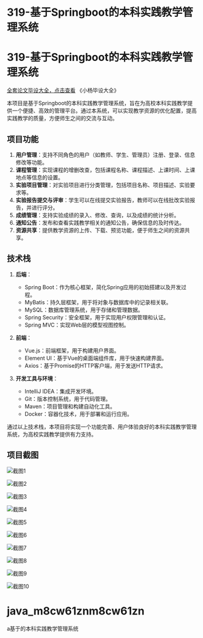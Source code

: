 # 319-基于Springboot的本科实践教学管理系统

# 319-基于Springboot的本科实践教学管理系统

[全套论文毕设大全，点击查看](https://www.yuque.com/yuqueyonghux32e1j/kxdc9g?#) 《小杨毕设大全》

本项目是基于Springboot的本科实践教学管理系统，旨在为高校本科实践教学提供一个便捷、高效的管理平台。通过本系统，可以实现教学资源的优化配置，提高实践教学的质量，方便师生之间的交流与互动。

## 项目功能

1. **用户管理**：支持不同角色的用户（如教师、学生、管理员）注册、登录、信息修改等功能。
2. **课程管理**：实现课程的增删改查，包括课程名称、课程描述、上课时间、上课地点等信息的设置。
3. **实验项目管理**：对实验项目进行分类管理，包括项目名称、项目描述、实验要求等。
4. **实验报告提交与评审**：学生可以在线提交实验报告，教师可以在线批改实验报告，并进行评分。
5. **成绩管理**：支持实验成绩的录入、修改、查询，以及成绩的统计分析。
6. **通知公告**：发布和查看实践教学相关的通知公告，确保信息的及时传达。
7. **资源共享**：提供教学资源的上传、下载、预览功能，便于师生之间的资源共享。

## 技术栈

1. **后端**：
   - Spring Boot：作为核心框架，简化Spring应用的初始搭建以及开发过程。
   - MyBatis：持久层框架，用于将对象与数据库中的记录相关联。
   - MySQL：数据库管理系统，用于存储和管理数据。
   - Spring Security：安全框架，用于实现用户权限管理和认证。
   - Spring MVC：实现Web层的模型视图控制。

2. **前端**：
   - Vue.js：前端框架，用于构建用户界面。
   - Element UI：基于Vue的桌面端组件库，用于快速构建界面。
   - Axios：基于Promise的HTTP客户端，用于发送HTTP请求。

3. **开发工具与环境**：
   - IntelliJ IDEA：集成开发环境。
   - Git：版本控制系统，用于代码管理。
   - Maven：项目管理和构建自动化工具。
   - Docker：容器化技术，用于部署和运行应用。

通过以上技术栈，本项目将实现一个功能完善、用户体验良好的本科实践教学管理系统，为高校实践教学提供有力支持。

## 项目截图

![截图1](https://kevinyang.oss-cn-shenzhen.aliyuncs.com/ItprojectImage%2F319-%E5%9F%BA%E4%BA%8ESpringboot%E7%9A%84%E6%9C%AC%E7%A7%91%E5%AE%9E%E8%B7%B5%E6%95%99%E5%AD%A6%E7%AE%A1%E7%90%86%E7%B3%BB%E7%BB%9F%2Fimg_1.jpg)

![截图2](https://kevinyang.oss-cn-shenzhen.aliyuncs.com/ItprojectImage%2F319-%E5%9F%BA%E4%BA%8ESpringboot%E7%9A%84%E6%9C%AC%E7%A7%91%E5%AE%9E%E8%B7%B5%E6%95%99%E5%AD%A6%E7%AE%A1%E7%90%86%E7%B3%BB%E7%BB%9F%2Fimg_2.jpg)

![截图3](https://kevinyang.oss-cn-shenzhen.aliyuncs.com/ItprojectImage%2F319-%E5%9F%BA%E4%BA%8ESpringboot%E7%9A%84%E6%9C%AC%E7%A7%91%E5%AE%9E%E8%B7%B5%E6%95%99%E5%AD%A6%E7%AE%A1%E7%90%86%E7%B3%BB%E7%BB%9F%2Fimg_3.jpg)

![截图4](https://kevinyang.oss-cn-shenzhen.aliyuncs.com/ItprojectImage%2F319-%E5%9F%BA%E4%BA%8ESpringboot%E7%9A%84%E6%9C%AC%E7%A7%91%E5%AE%9E%E8%B7%B5%E6%95%99%E5%AD%A6%E7%AE%A1%E7%90%86%E7%B3%BB%E7%BB%9F%2Fimg_4.jpg)

![截图5](https://kevinyang.oss-cn-shenzhen.aliyuncs.com/ItprojectImage%2F319-%E5%9F%BA%E4%BA%8ESpringboot%E7%9A%84%E6%9C%AC%E7%A7%91%E5%AE%9E%E8%B7%B5%E6%95%99%E5%AD%A6%E7%AE%A1%E7%90%86%E7%B3%BB%E7%BB%9F%2Fimg_5.jpg)

![截图6](https://kevinyang.oss-cn-shenzhen.aliyuncs.com/ItprojectImage%2F319-%E5%9F%BA%E4%BA%8ESpringboot%E7%9A%84%E6%9C%AC%E7%A7%91%E5%AE%9E%E8%B7%B5%E6%95%99%E5%AD%A6%E7%AE%A1%E7%90%86%E7%B3%BB%E7%BB%9F%2Fimg_6.jpg)

![截图7](https://kevinyang.oss-cn-shenzhen.aliyuncs.com/ItprojectImage%2F319-%E5%9F%BA%E4%BA%8ESpringboot%E7%9A%84%E6%9C%AC%E7%A7%91%E5%AE%9E%E8%B7%B5%E6%95%99%E5%AD%A6%E7%AE%A1%E7%90%86%E7%B3%BB%E7%BB%9F%2Fimg_7.jpg)

![截图8](https://kevinyang.oss-cn-shenzhen.aliyuncs.com/ItprojectImage%2F319-%E5%9F%BA%E4%BA%8ESpringboot%E7%9A%84%E6%9C%AC%E7%A7%91%E5%AE%9E%E8%B7%B5%E6%95%99%E5%AD%A6%E7%AE%A1%E7%90%86%E7%B3%BB%E7%BB%9F%2Fimg_8.jpg)

![截图9](https://kevinyang.oss-cn-shenzhen.aliyuncs.com/ItprojectImage%2F319-%E5%9F%BA%E4%BA%8ESpringboot%E7%9A%84%E6%9C%AC%E7%A7%91%E5%AE%9E%E8%B7%B5%E6%95%99%E5%AD%A6%E7%AE%A1%E7%90%86%E7%B3%BB%E7%BB%9F%2Fimg_9.jpg)

![截图10](https://kevinyang.oss-cn-shenzhen.aliyuncs.com/ItprojectImage%2F319-%E5%9F%BA%E4%BA%8ESpringboot%E7%9A%84%E6%9C%AC%E7%A7%91%E5%AE%9E%E8%B7%B5%E6%95%99%E5%AD%A6%E7%AE%A1%E7%90%86%E7%B3%BB%E7%BB%9F%2Fimg_10.jpg)

# java_m8cw61znm8cw61zn
a基于的本科实践教学管理系统
